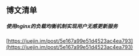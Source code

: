 ## 博文清单  


#####  使用nginx的负载均衡机制实现用户无感更新服务  
[https://juejin.im/post/5e167a99e51d4523ac4ea793](https://juejin.im/post/5e167a99e51d4523ac4ea793)  


